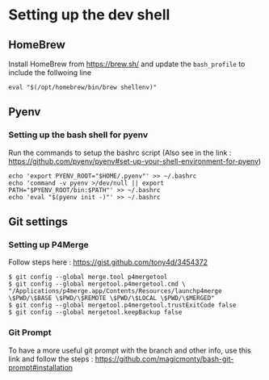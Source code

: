 # Setting up the dev shell

## HomeBrew
Install HomeBrew from https://brew.sh/ and update the ```bash_profile``` to include the follwoing line
```
eval "$(/opt/homebrew/bin/brew shellenv)"
```

## Pyenv
### Setting up the bash shell for pyenv
Run the commands to setup the bashrc script (Also see in the link : https://github.com/pyenv/pyenv#set-up-your-shell-environment-for-pyenv)
```
echo 'export PYENV_ROOT="$HOME/.pyenv"' >> ~/.bashrc
echo 'command -v pyenv >/dev/null || export PATH="$PYENV_ROOT/bin:$PATH"' >> ~/.bashrc
echo 'eval "$(pyenv init -)"' >> ~/.bashrc
```


## Git settings
### Setting up P4Merge
Follow steps here : https://gist.github.com/tony4d/3454372
```
$ git config --global merge.tool p4mergetool
$ git config --global mergetool.p4mergetool.cmd \
"/Applications/p4merge.app/Contents/Resources/launchp4merge \$PWD/\$BASE \$PWD/\$REMOTE \$PWD/\$LOCAL \$PWD/\$MERGED"
$ git config --global mergetool.p4mergetool.trustExitCode false
$ git config --global mergetool.keepBackup false
```

### Git Prompt
To have a more useful git prompt with the branch and other info, use this link and follow the steps : https://github.com/magicmonty/bash-git-prompt#installation
